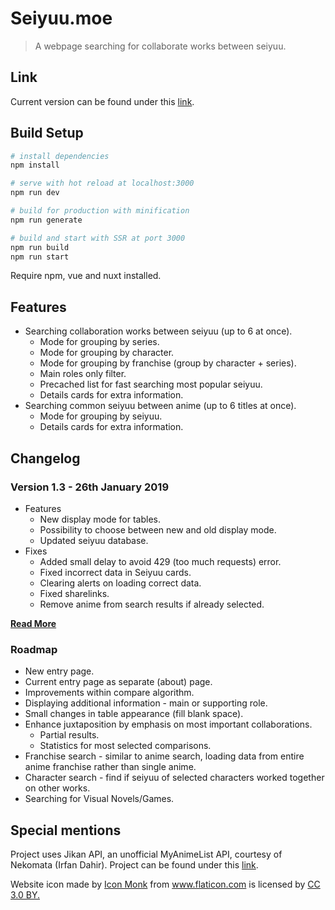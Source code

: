 # Seiyuu.moe

> A webpage searching for collaborate works between seiyuu.

## Link

Current version can be found under this [link](https://seiyuu.moe).

## Build Setup

``` bash
# install dependencies
npm install

# serve with hot reload at localhost:3000
npm run dev

# build for production with minification
npm run generate

# build and start with SSR at port 3000
npm run build
npm run start
```

Require npm, vue and nuxt installed.

## Features

* Searching collaboration works between seiyuu (up to 6 at once).
    * Mode for grouping by series.
    * Mode for grouping by character.
    * Mode for grouping by franchise (group by character + series).
    * Main roles only filter.
    * Precached list for fast searching most popular seiyuu.
    * Details cards for extra information.
* Searching common seiyuu between anime (up to 6 titles at once).
    * Mode for grouping by seiyuu.
    * Details cards for extra information.

## Changelog

### Version 1.3 - 26th January 2019

* Features
    * New display mode for tables.
    * Possibility to choose between new and old display mode.
    * Updated seiyuu database.
* Fixes
    * Added small delay to avoid 429 (too much requests) error.
    * Fixed incorrect data in Seiyuu cards.
    * Clearing alerts on loading correct data.
    * Fixed sharelinks.
    * Remove anime from search results if already selected.

**[Read More](https://github.com/Ervie/Seiyuu.moe/blob/master/Changelog.md)**

### Roadmap

* New entry page.
* Current entry page as separate (about) page.
* Improvements within compare algorithm.
* Displaying additional information - main or supporting role.
* Small changes in table appearance (fill blank space).
* Enhance juxtaposition by emphasis on most important collaborations.
    * Partial results.
    * Statistics for most selected comparisons.
* Franchise search - similar to anime search, loading data from entire anime franchise rather than single anime.
* Character search - find if seiyuu of selected characters worked together on other works.
* Searching for Visual Novels/Games.
  
## Special mentions

Project uses Jikan API, an unofficial MyAnimeList API, courtesy of Nekomata (Irfan Dahir). Project can be found under this [link](https://github.com/jikan-me/jikan/).
<div>Website icon made by <a href="https://www.flaticon.com/authors/icon-monk" title="Icon Monk">Icon Monk</a> from <a href="https://www.flaticon.com/" title="Flaticon">www.flaticon.com</a> is licensed by <a href="http://creativecommons.org/licenses/by/3.0/" title="Creative Commons BY 3.0" target="_blank">CC 3.0 BY.</a></div>